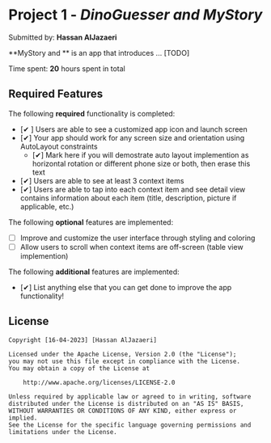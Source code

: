 # Project 1 - *DinoGuesser and MyStory*

Submitted by: **Hassan AlJazaeri**

**MyStory and ** is an app that introduces ... [TODO] 

Time spent: **20** hours spent in total

## Required Features

The following **required** functionality is completed:

- [✔ ] Users are able to see a customized app icon and launch screen
- [✔] Your app should work for any screen size and orientation using AutoLayout constraints
  - [✔] Mark here if you will demostrate auto layout implemention as horizontal rotation or different phone size or both, then erase this text
- [✔] Users are able to see at least 3 context items
- [✔] Users are able to tap into each context item and see detail view contains information about each item (title, description, picture if applicable, etc.)
 
The following **optional** features are implemented:

- [ ] Improve and customize the user interface through styling and coloring
- [ ] Allow users to scroll when context items are off-screen (table view implemention)

The following **additional** features are implemented:

- [✔] List anything else that you can get done to improve the app functionality!


## License

    Copyright [16-04-2023] [Hassan AlJazaeri]

    Licensed under the Apache License, Version 2.0 (the "License");
    you may not use this file except in compliance with the License.
    You may obtain a copy of the License at

        http://www.apache.org/licenses/LICENSE-2.0

    Unless required by applicable law or agreed to in writing, software
    distributed under the License is distributed on an "AS IS" BASIS,
    WITHOUT WARRANTIES OR CONDITIONS OF ANY KIND, either express or implied.
    See the License for the specific language governing permissions and
    limitations under the License.
